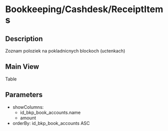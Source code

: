 # Bookkeeping/Cashdesk/ReceiptItems

## Description

Zoznam poloziek na pokladnicnych blockoch (uctenkach)

## Main View

Table

## Parameters

* showColumns:
  * id_bkp_book_accounts.name
  * amount
* orderBy: id_bkp_book_accounts ASC
